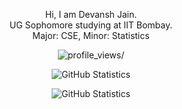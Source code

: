 <p align="center"> Hi, I am Devansh Jain. <br> UG Sophomore studying at IIT Bombay. <br> Major: CSE, Minor: Statistics </p>

<p align="center">
  <img src="https://komarev.com/ghpvc/?username=devansh-dvj" alt=profile_views/>
</p>

<p align="center">
  <img alt="GitHub Statistics" src="https://github-readme-stats.vercel.app/api?username=devansh-dvj&count_private=true&show_icons=true&theme=dark">
</p>

<p align="center">
  <img alt="GitHub Statistics" src="https://github-readme-stats.vercel.app/api/top-langs/?username=devansh-dvj&layout=compact&theme=dark">
</p>


<!-- Inspried by Harshit's profile, will update later... 
     Followed by anuraghazra/github-readme-stats README.md--!>
